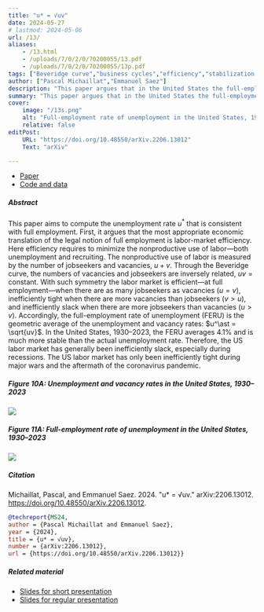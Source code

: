 ```yaml
---
title: "u* = √uv" 
date: 2024-05-27
# lastmod: 2024-05-06
url: /13/
aliases:
    - /13.html
    - /uploads/7/0/2/0/70200055/13.pdf
    - /uploads/7/0/2/0/70200055/13p.pdf
tags: ["Beveridge curve","business cycles","efficiency","stabilization policy","sufficient statistics","unemployment","unemployment gap"]
author: ["Pascal Michaillat","Emmanuel Saez"]
description: "This paper argues that in the United States the full-employment rate of unemployment (FERU) is the geometric average of the unemployment and vacancy rates." 
summary: "This paper argues that in the United States the full-employment rate of unemployment (FERU) is the geometric average of the unemployment and vacancy rates. Between 1930 and 2023, the FERU is quite stable and averages 4.1%."
cover:
    image: "/13s.png"
    alt: "Full-employment rate of unemployment in the United States, 1930–2023"
    relative: false
editPost:
    URL: "https://doi.org/10.48550/arXiv.2206.13012"
    Text: "arXiv"

---
```


<div class="thinline"></div>

+ [Paper](/13.pdf)
+ [Code and data](https://github.com/pmichaillat/u-star)

<div class="thinline"></div>

##### Abstract

This paper aims to compute the unemployment rate $u^\ast$ that is consistent with full employment. First, it argues that the most appropriate economic translation of the legal notion of full employment is labor-market efficiency. Here efficiency requires to minimize the nonproductive use of labor—both unemployment and recruiting. The nonproductive use of labor is measured by the number of jobseekers and vacancies, $u + v$. Through the Beveridge curve, the numbers of vacancies and jobseekers are inversely related, $uv = \text{constant}$. With such symmetry the labor market is efficient—at full employment—when there are as many jobseekers as vacancies ($u = v$), inefficiently tight when there are more vacancies than jobseekers ($v > u$), and inefficiently slack when there are more jobseekers than vacancies ($u > v$). Accordingly, the full-employment rate of unemployment (FERU) is the geometric average of the unemployment and vacancy rates: $u^\ast = \sqrt{uv}$. In the United States, 1930–2023, the FERU averages 4.1% and is much more stable than the actual unemployment rate. Therefore, the US labor market has generally been inefficiently slack, especially during recessions. The US labor market has only been inefficiently tight during major wars and the aftermath of the coronavirus pandemic.

<div class="thinline"></div>

##### Figure 10A:  Unemployment and vacancy rates in the United States, 1930–2023

![](/13a.png)

##### Figure 11A:  Full-employment rate of unemployment in the United States, 1930–2023

![](/13b.png)

<div class="thinline"></div>

##### Citation

Michaillat, Pascal, and Emmanuel Saez. 2024. "u* = √uv." arXiv:2206.13012. https://doi.org/10.48550/arXiv.2206.13012.

```BibTeX
@techreport{MS24,
author = {Pascal Michaillat and Emmanuel Saez},
year = {2024},
title = {u* = √uv},
number = {arXiv:2206.13012},
url = {https://doi.org/10.48550/arXiv.2206.13012}}
```

<div class="thinline"></div>

##### Related material

+ [Slides for short presentation](/13ps.pdf)
+ [Slides for regular presentation](/13p.pdf)